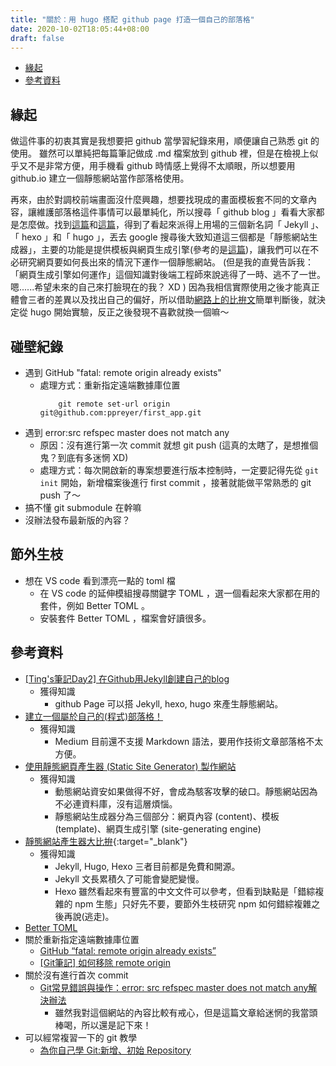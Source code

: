 ```yaml
---
title: "關於：用 hugo 搭配 github page 打造一個自己的部落格"
date: 2020-10-02T18:05:44+08:00
draft: false
---
```


- [緣起](#緣起)
- [參考資料](#參考資料)

## 緣起
做這件事的初衷其實是我想要把 github 當學習紀錄來用，順便讓自己熟悉 git 的使用。
雖然可以單純把每篇筆記做成 .md 檔案放到 github 裡，但是在檢視上似乎又不是非常方便，用手機看 github 時情感上覺得不太順眼，所以想要用 github.io 建立一個靜態網站當作部落格使用。

再來，由於對調校前端畫面沒什麼興趣，想要找現成的畫面模板套不同的文章內容，讓維護部落格這件事情可以最單純化，所以搜尋「 github blog 」看看大家都是怎麼做。找到[這篇](https://ithelp.ithome.com.tw/articles/10198964)和[這篇](https://medium.com/@allen6997535/%E5%BB%BA%E7%AB%8B%E4%B8%80%E5%80%8B%E5%B1%AC%E6%96%BC%E8%87%AA%E5%B7%B1%E7%9A%84-%E7%A8%8B%E5%BC%8F-%E9%83%A8%E8%90%BD%E6%A0%BC-4d295ed96236)，得到了看起來派得上用場的三個新名詞「 Jekyll 」、「 hexo 」和「 hugo 」，丟去 google 搜尋後大致知道這三個都是「靜態網站生成器」，主要的功能是提供模板與網頁生成引擎(參考的是[這篇](https://michaelchen.tech/technical-blogging/static-site-generator/))，讓我們可以在不必研究網頁要如何長出來的情況下運作一個靜態網站。
(但是我的直覺告訴我：「網頁生成引擎如何運作」這個知識對後端工程師來說逃得了一時、逃不了一世。嗯......希望未來的自己來打臉現在的我？ XD )
因為我相信實際使用之後才能真正體會三者的差異以及找出自己的偏好，所以借助[網路上的比拚文](https://raychiutw.github.io/2019/Static-Site-Generator-Comparison/)簡單判斷後，就決定從 hugo 開始實驗，反正之後發現不喜歡就換一個嘛～

## 碰壁紀錄
* 遇到 GitHub "fatal: remote origin already exists"
    + 處理方式：重新指定遠端數據庫位置
        ```
            git remote set-url origin git@github.com:ppreyer/first_app.git
        ```
* 遇到 error:src refspec master does not match any
    + 原因：沒有進行第一次 commit 就想 git push (這真的太瞎了，是想推個鬼？到底有多迷惘 XD)
    + 處理方式：每次開啟新的專案想要進行版本控制時，一定要記得先從 `git init` 開始，新增檔案後進行 first commit ，接著就能做平常熟悉的 git push 了～
* 搞不懂 git submodule 在幹嘛
* 沒辦法發布最新版的內容？

## 節外生枝
* 想在 VS code 看到漂亮一點的 toml 檔
    + 在 VS code 的延伸模組搜尋關鍵字 TOML ，選一個看起來大家都在用的套件，例如 Better TOML 。
    + 安裝套件 Better TOML ，檔案會好讀很多。

## 參考資料
* [[Ting's筆記Day2] 在Github用Jekyll創建自己的blog](https://ithelp.ithome.com.tw/articles/10198964)
    + 獲得知識
        - github Page 可以搭 Jekyll, hexo, hugo 來產生靜態網站。
* [建立一個屬於自己的(程式)部落格！](https://medium.com/@allen6997535/%E5%BB%BA%E7%AB%8B%E4%B8%80%E5%80%8B%E5%B1%AC%E6%96%BC%E8%87%AA%E5%B7%B1%E7%9A%84-%E7%A8%8B%E5%BC%8F-%E9%83%A8%E8%90%BD%E6%A0%BC-4d295ed96236)
    + 獲得知識
        - Medium 目前還不支援 Markdown 語法，要用作技術文章部落格不太方便。
* [使用靜態網頁產生器 (Static Site Generator) 製作網站](https://michaelchen.tech/technical-blogging/static-site-generator/)
    + 獲得知識
        - 動態網站資安如果做得不好，會成為駭客攻擊的破口。靜態網站因為不必連資料庫，沒有這層煩惱。
        - 靜態網站生成器分為三個部分：網頁內容 (content)、模板 (template)、網頁生成引擎 (site-generating engine)
* [靜態網站產生器大比拚](https://raychiutw.github.io/2019/Static-Site-Generator-Comparison/){:target="_blank"}
    + 獲得知識
        - Jekyll, Hugo, Hexo 三者目前都是免費和開源。
        - Jekyll 文長累積久了可能會變肥變慢。
        - Hexo 雖然看起來有豐富的中文文件可以參考，但看到缺點是「錯綜複雜的 npm 生態」只好先不要，要節外生枝研究 npm 如何錯綜複雜之後再說(逃走)。
* [Better TOML](https://marketplace.visualstudio.com/items?itemName=bungcip.better-toml)
* 關於重新指定遠端數據庫位置
    - [GitHub “fatal: remote origin already exists”](https://stackoverflow.com/questions/10904339/github-fatal-remote-origin-already-exists)
    - [[Git筆記] 如何移除 remote origin](https://andy6804tw.github.io/2019/01/04/git-remove-remote/)
* 關於沒有進行首次 commit
    - [Git常見錯誤與操作：error: src refspec master does not match any解決辦法](https://www.itread01.com/content/1546763944.html)
        - 雖然我對這個網站的內容比較有戒心，但是這篇文章給迷惘的我當頭棒喝，所以還是記下來！
* 可以經常複習一下的 git 教學
    - [為你自己學 Git:新增、初始 Repository](https://gitbook.tw/chapters/using-git/init-repository.html)